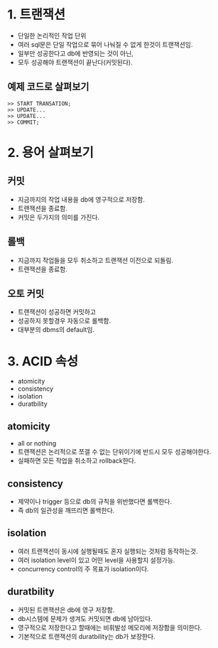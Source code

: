 # 1. 트랜잭션
* 단일한 논리적인 작업 단위
* 여러 sql문은 단일 작업으로 묶어 나눠질 수 없게 한것이 트랜잭션임.
* 일부만 성공한다고 db에 반영되는 것이 아닌,
* 모두 성공해야 트랜잭션이 끝난다(커밋된다).

## 예제 코드로 살펴보기
```
>> START TRANSATION;
>> UPDATE...
>> UPDATE...
>> COMMIT;
```

# 2. 용어 살펴보기
## 커밋
* 지금까지의 작업 내용을 db에 영구적으로 저장함.
* 트랜잭션을 종료함.
* 커밋은 두가지의 의미를 가진다.

## 롤백
* 지금까지 작업들을 모두 취소하고 트랜잭션 이전으로 되돌림.
* 트랜잭션을 종료함.

## 오토 커밋
* 트랜잭션이 성공하면 커밋하고
* 성공하지 못할경우 자동으로 롤백함.
* 대부분의 dbms의 default임.

# 3. ACID 속성
* atomicity
* consistency
* isolation
* duratbility

## atomicity
* all or nothing
* 트랜잭션은 논리적으로 쪼갤 수 없는 단위이기에 반드시 모두 성공해야한다.
* 실패하면 모든 작업을 취소하고 rollback한다.
## consistency
* 제약이나 trigger 등으로 db의 규칙을 위반했다면 롤백한다.
* 즉 db의 일관성을 깨뜨리면 롤백한다.
## isolation
* 여러 트랜잭션이 동시에 실행될때도 혼자 실행되는 것처럼 동작하는것.
* 여러 isolation level이 있고 어떤 level을 사용할지 설정가능.
* concurrency control의 주 목표가 isolation이다.
## duratbility
* 커밋된 트랜잭션은 db에 영구 저장함.
* db시스템에 문제가 생겨도 커밋되면 db에 남아있다.
* 영구적으로 저장한다고 할때에는 비휘발성 메모리에 저장함을 의미한다.
* 기본적으로 트랜잭션의 duratbility는 db가 보장한다.
